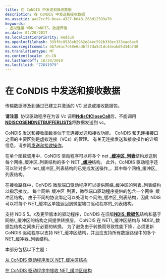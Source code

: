 ```yaml
---
title: 在 CoNDIS 中发送和接收数据
description: 在 CoNDIS 中发送和接收数据
ms.assetid: aad7ccf9-0eaa-4327-b048-268d12593a70
keywords:
- 虚拟连接 WDK CoNDIS，数据传输
ms.date: 04/20/2017
ms.localizationpriority: medium
ms.openlocfilehash: 339f0c8538eb2962e84ec502b338ec333eac6ac9
ms.sourcegitcommit: 4b7a6ac7c68e6ad6f27da5d1dc4deabd5d34b748
ms.translationtype: MT
ms.contentlocale: zh-CN
ms.lasthandoff: 10/24/2019
ms.locfileid: "72841979"
---
```

# <a name="sending-and-receiving-data-in-condis"></a>在 CoNDIS 中发送和接收数据





传输数据涉及到通过已建立并激活的 VC 发送或接收数据包。

**请注意**  协议驱动程序在为该 Vc 调用[**NdisClCloseCall**](https://docs.microsoft.com/windows-hardware/drivers/ddi/ndis/nf-ndis-ndisclclosecall)后，不能调用[**NDISCOSENDNETBUFFERLISTS**](https://docs.microsoft.com/windows-hardware/drivers/ddi/ndis/nf-ndis-ndiscosendnetbufferlists)将数据发送到 vc。

 

CoNDIS 发送和接收函数类似于无连接发送和接收功能。 CoNDIS 和无连接接口之间的主要区别是虚拟连接（VCs）的管理。 有关无连接发送和接收操作的详细信息，请参阅[发送和接收操作](send-and-receive-operations.md)。

在单个函数调用中，CoNDIS 驱动程序可以将多个 net [ **\_缓冲区\_列表**](https://docs.microsoft.com/windows-hardware/drivers/ddi/ndis/ns-ndis-_net_buffer_list)结构发送到每个网络\_缓冲区\_列表结构的多个 NET [ **\_缓冲**](https://docs.microsoft.com/windows-hardware/drivers/ddi/ndis/ns-ndis-_net_buffer)结构。 此外，CoNDIS 驱动程序还可以针对多个 net\_缓冲区\_列表结构的已完成发送操作\_，其中每个网络\_缓冲区\_列表结构。

在接收路径中，CoNDIS 微型端口驱动程序可以提供网络\_缓冲区的列表\_列表结构以指示接收。 每个网络\_缓冲区\_列表，微型端口驱动程序提供的包含一个网络\_缓冲区结构。 由于不同的协议绑定可以处理每个网络\_缓冲区\_列表结构，因此 NDIS 可以将每个 NET\_缓冲区单独返回到微型端口驱动程序的\_列表结构。

支持 NDIS 5。*x*及更早版本的驱动程序，CoNDIS 在旧版[**NDIS\_数据包**](https://docs.microsoft.com/previous-versions/windows/hardware/network/ff557086(v=vs.85))结构和基于网络\_缓冲区的结构之间提供转换层。 CoNDIS 在 NET\_缓冲区结构与 NDIS\_数据包结构之间执行必要的转换。 为了避免由于转换而导致性能下降，必须更新 CoNDIS 驱动程序以支持 NET\_缓冲区结构，并且应支持所有数据路径中的多个 NET\_缓冲器\_列表结构。

本部分包括以下主题：

[从 CoNDIS 驱动程序发送 NET\_缓冲区结构](sending-net-buffer-structures-from-condis-drivers.md)

[在 CoNDIS 驱动程序中接收 NET\_缓冲区结构](receiving-net-buffer-structures-in-condis-drivers.md)

 

 





